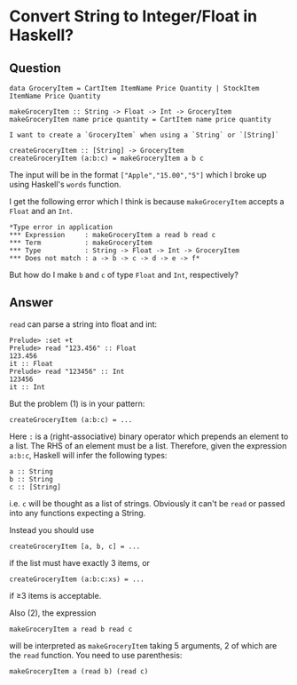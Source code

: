 
# Convert String to Integer/Float in Haskell?

## Question
        
    data GroceryItem = CartItem ItemName Price Quantity | StockItem ItemName Price Quantity
    
    makeGroceryItem :: String -> Float -> Int -> GroceryItem
    makeGroceryItem name price quantity = CartItem name price quantity
    
    I want to create a `GroceryItem` when using a `String` or `[String]`
    
    createGroceryItem :: [String] -> GroceryItem
    createGroceryItem (a:b:c) = makeGroceryItem a b c
    

The input will be in the format `["Apple","15.00","5"]` which I broke up using Haskell's `words` function.

I get the following error which I think is because `makeGroceryItem` accepts a `Float` and an `Int`.

    *Type error in application
    *** Expression     : makeGroceryItem a read b read c
    *** Term           : makeGroceryItem
    *** Type           : String -> Float -> Int -> GroceryItem
    *** Does not match : a -> b -> c -> d -> e -> f*
    

But how do I make `b` and `c` of type `Float` and `Int`, respectively?

## Answer
        
`read` can parse a string into float and int:

    Prelude> :set +t
    Prelude> read "123.456" :: Float
    123.456
    it :: Float
    Prelude> read "123456" :: Int
    123456
    it :: Int
    

But the problem (1) is in your pattern:

    createGroceryItem (a:b:c) = ...
    

Here `:` is a (right-associative) binary operator which prepends an element to a list. The RHS of an element must be a list. Therefore, given the expression `a:b:c`, Haskell will infer the following types:

    a :: String
    b :: String
    c :: [String]
    

i.e. `c` will be thought as a list of strings. Obviously it can't be `read` or passed into any functions expecting a String.

Instead you should use

    createGroceryItem [a, b, c] = ...
    

if the list must have exactly 3 items, or

    createGroceryItem (a:b:c:xs) = ...
    

if ≥3 items is acceptable.

Also (2), the expression

    makeGroceryItem a read b read c
    

will be interpreted as `makeGroceryItem` taking 5 arguments, 2 of which are the `read` function. You need to use parenthesis:

    makeGroceryItem a (read b) (read c)
